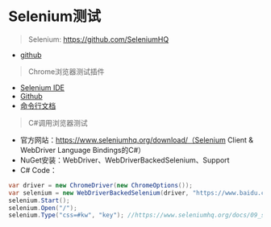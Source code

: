 # Selenium测试

> Selenium: https://github.com/SeleniumHQ

- [github](https://github.com/SeleniumHQ/selenium)

> Chrome浏览器测试插件

- [Selenium IDE](https://chrome.google.com/webstore/detail/selenium-ide/mooikfkahbdckldjjndioackbalphokd)
- [Github](https://github.com/seleniumhq/selenium-ide)
- [命令行文档](https://www.seleniumhq.org/selenium-ide/docs/en/api/commands/)

> C#调用浏览器测试

- 官方网站：https://www.seleniumhq.org/download/（Selenium Client & WebDriver Language Bindings的C#）
- NuGet安装：WebDriver、WebDriverBackedSelenium、Support
- C# Code：

```C#
var driver = new ChromeDriver(new ChromeOptions());
var selenium = new WebDriverBackedSelenium(driver, "https://www.baidu.com/");
selenium.Start();
selenium.Open("/");
selenium.Type("css=#kw", "key"); //https://www.seleniumhq.org/docs/09_selenium_ide.jsp#locating-elements
```
